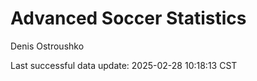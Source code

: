 # Advanced Soccer Statistics
Denis Ostroushko

<!-- gfm -->

Last successful data update: 2025-02-28 10:18:13 CST
